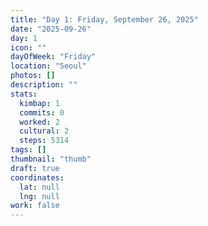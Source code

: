 ```yaml
---
title: "Day 1: Friday, September 26, 2025"
date: "2025-09-26"
day: 1
icon: ""
dayOfWeek: "Friday"
location: "Seoul"
photos: []
description: ""
stats:
  kimbap: 1
  commits: 0
  worked: 2
  cultural: 2
  steps: 5314
tags: []
thumbnail: "thumb"
draft: true
coordinates:
  lat: null
  lng: null
work: false
---
```

